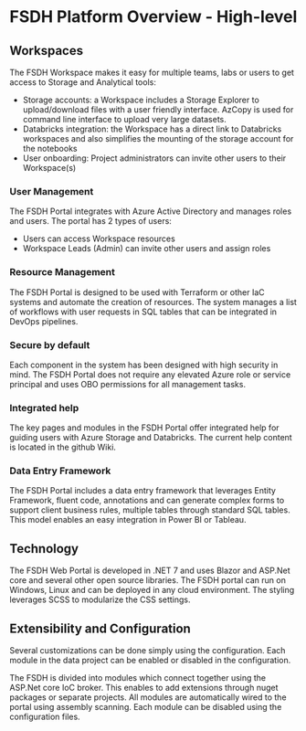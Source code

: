 # FSDH Platform Overview - High-level

## Workspaces

The FSDH Workspace makes it easy for multiple teams, labs or users to get access to Storage and Analytical tools:

- Storage accounts: a Workspace includes a Storage Explorer to upload/download files with a user friendly interface. AzCopy is used for command line interface to upload very large datasets.
- Databricks integration: the Workspace has a direct link to Databricks workspaces and also simplifies the mounting of the storage account for the notebooks
- User onboarding: Project administrators can invite other users to their Workspace(s)

### User Management

The FSDH Portal integrates with Azure Active Directory and manages roles and users. The portal has 2 types of users: 
- Users can access Workspace resources 
- Workspace Leads (Admin) can invite other users and assign roles 

### Resource Management

The FSDH Portal is designed to be used with Terraform or other IaC systems and automate the creation of resources. The system manages a list of workflows with user requests in SQL tables that can be integrated in DevOps pipelines. 

### Secure by default

Each component in the system has been designed with high security in mind. The FSDH Portal does not require any elevated Azure role or service principal and uses OBO permissions for all management tasks.

### Integrated help

The key pages and modules in the FSDH Portal offer integrated help for guiding users with Azure Storage and Databricks. The current help content is located in the github Wiki.

### Data Entry Framework

The FSDH Portal includes a data entry framework that leverages Entity Framework, fluent code, annotations and can generate complex forms to support client business rules, multiple tables through standard SQL tables. This model enables an easy integration in Power BI or Tableau.

## Technology

The FSDH Web Portal is developed in .NET 7 and uses Blazor and ASP.Net core and several other open source libraries. The FSDH portal can run on Windows, Linux and can be deployed in any cloud environment. The styling leverages SCSS to modularize the CSS settings.

## Extensibility and Configuration

Several customizations can be done simply using the configuration. Each module in the data project can be enabled or disabled in the configuration.

The FSDH  is divided into modules which connect together using the ASP.Net core IoC broker. This enables to add extensions through nuget packages or separate projects. All modules are automatically wired to the portal using assembly scanning. Each module can be disabled using the configuration files.
